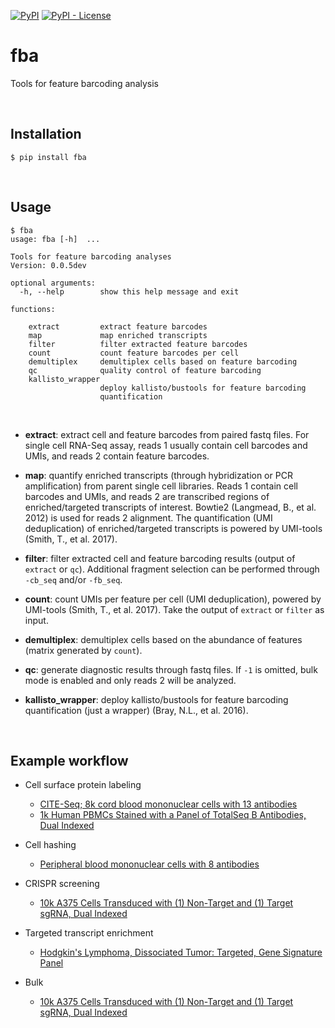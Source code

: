 
[![PyPI](https://img.shields.io/pypi/v/fba?logo=pypi&style=flat-square)](https://pypi.org/project/fba/) [![PyPI - License](https://img.shields.io/pypi/l/fba?style=flat-square)](https://github.com/jlduan/fba/blob/master/LICENSE)

# fba

Tools for feature barcoding analysis

<br>

## Installation

```shell
$ pip install fba
```

<br>

## Usage

```
$ fba
usage: fba [-h]  ...

Tools for feature barcoding analyses
Version: 0.0.5dev

optional arguments:
  -h, --help        show this help message and exit

functions:

    extract         extract feature barcodes
    map             map enriched transcripts
    filter          filter extracted feature barcodes
    count           count feature barcodes per cell
    demultiplex     demultiplex cells based on feature barcoding
    qc              quality control of feature barcoding
    kallisto_wrapper
                    deploy kallisto/bustools for feature barcoding
                    quantification
```

<br>

- __extract__: extract cell and feature barcodes from paired fastq files. For single cell RNA-Seq assay, reads 1 usually contain cell barcodes and UMIs, and reads 2 contain feature barcodes.

- __map__: quantify enriched transcripts (through hybridization or PCR amplification) from parent single cell libraries. Reads 1 contain cell barcodes and UMIs, and reads 2 are transcribed regions of enriched/targeted transcripts of interest. Bowtie2 (Langmead, B., et al. 2012) is used for reads 2 alignment. The quantification (UMI deduplication) of enriched/targeted transcripts is powered by UMI-tools (Smith, T., et al. 2017).

- __filter__: filter extracted cell and feature barcoding results (output of `extract` or `qc`).  Additional fragment selection can be performed through `-cb_seq` and/or `-fb_seq`.

- __count__: count UMIs per feature per cell (UMI deduplication), powered by UMI-tools (Smith, T., et al. 2017). Take the output of `extract` or `filter` as input.

- __demultiplex__: demultiplex cells based on the abundance of features (matrix generated by `count`).

- __qc__: generate diagnostic results through fastq files. If `-1` is omitted, bulk mode is enabled and only reads 2 will be analyzed.

- __kallisto_wrapper__: deploy kallisto/bustools for feature barcoding quantification (just a wrapper) (Bray, N.L., et al. 2016).


<br>

## Example workflow

- Cell surface protein labeling
    - [CITE-Seq; 8k cord blood mononuclear cells with 13 antibodies](https://github.com/jlduan/fba/blob/master/examples/cell_surface_protein_labeling/PRJNA393315/tutorial.md)
    - [1k Human PBMCs Stained with a Panel of TotalSeq B Antibodies, Dual Indexed](https://github.com/jlduan/fba/blob/master/examples/cell_surface_protein_labeling/SC3_v3_NextGem_DI_PBMC_CSP_1K/tutorial.md)

- Cell hashing
    - [Peripheral blood mononuclear cells with 8 antibodies](https://github.com/jlduan/fba/blob/master/examples/cell_hashing/PRJNA423077/tutorial.md)

- CRISPR screening
    - [10k A375 Cells Transduced with (1) Non-Target and (1) Target sgRNA, Dual Indexed](https://github.com/jlduan/fba/blob/master/examples/crispr_screening/SC3_v3_NextGem_DI_CRISPR_10K/tutorial.md)

- Targeted transcript enrichment
    - [Hodgkin's Lymphoma, Dissociated Tumor: Targeted, Gene Signature Panel](https://github.com/jlduan/fba/blob/master/examples/targeted_transcript_enrichment/Targeted_NGSC3_DI_HodgkinsLymphoma_GeneSignature/tutorial.md)

- Bulk
    - [10k A375 Cells Transduced with (1) Non-Target and (1) Target sgRNA, Dual Indexed](https://github.com/jlduan/fba/blob/master/examples/bulk/SC3_v3_NextGem_DI_CRISPR_10K/tutorial.md)

<br>

